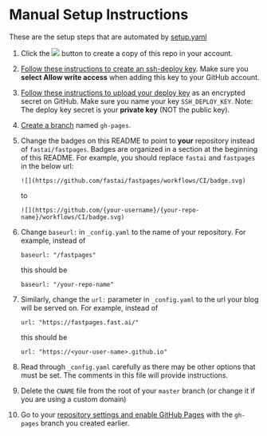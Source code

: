 # Manual Setup Instructions

These are the setup steps that are automated by [setup.yaml](.github/workflows/setup.yaml)

1. Click the [![](https://img.shields.io/static/v1?label=&message=Use%20this%20template&color=brightgreen&style=flat)](https://github.com/fastai/fastpages/generate) button to create a copy of this repo in your account.

2. [Follow these instructions to create an ssh-deploy key](https://developer.github.com/v3/guides/managing-deploy-keys/#deploy-keys). Make sure you **select Allow write access** when adding this key to your GitHub account.

3. [Follow these instructions to upload your deploy key](https://help.github.com/en/actions/configuring-and-managing-workflows/creating-and-storing-encrypted-secrets#creating-encrypted-secrets) as an encrypted secret on GitHub. Make sure you name your key `SSH_DEPLOY_KEY`. Note: The deploy key secret is your **private key** (NOT the public key).

4. [Create a branch](https://help.github.com/en/github/collaborating-with-issues-and-pull-requests/creating-and-deleting-branches-within-your-repository#creating-a-branch) named `gh-pages`.

5. Change the badges on this README to point to **your** repository instead of `fastai/fastpages`. Badges are organized in a section at the beginning of this README. For example, you should replace `fastai` and `fastpages` in the below url:

   `![](https://github.com/fastai/fastpages/workflows/CI/badge.svg)`

   to

   `![](https://github.com/{your-username}/{your-repo-name}/workflows/CI/badge.svg)`

6. Change `baseurl:` in `_config.yaml` to the name of your repository. For example, instead of

   `baseurl: "/fastpages"`

   this should be

   `baseurl: "/your-repo-name"`

7. Similarly, change the `url:` parameter in `_config.yaml` to the url your blog will be served on. For example, instead of

   `url: "https://fastpages.fast.ai/"`

   this should be

   `url: "https://<your-user-name>.github.io"`

8. Read through `_config.yaml` carefully as there may be other options that must be set. The comments in this file will provide instructions.

9. Delete the `CNAME` file from the root of your `master` branch (or change it if you are using a custom domain)

10. Go to your [repository settings and enable GitHub Pages](https://help.github.com/en/enterprise/2.13/user/articles/configuring-a-publishing-source-for-github-pages) with the `gh-pages` branch you created earlier.
